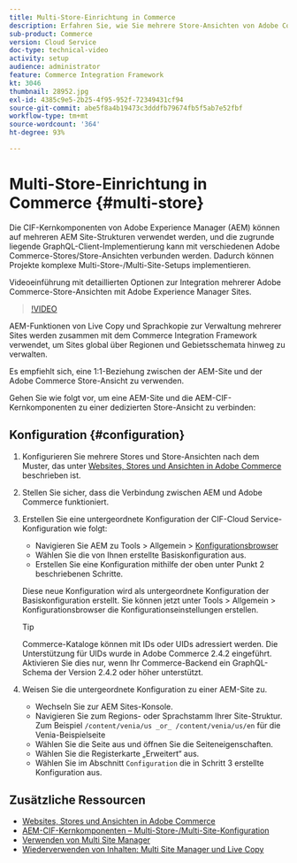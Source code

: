 ```yaml
---
title: Multi-Store-Einrichtung in Commerce
description: Erfahren Sie, wie Sie mehrere Store-Ansichten von Adobe Commerce zu Adobe Experience Manager zuordnen. Dadurch können Projekte auch mehrinstanzenfähige und mehrsprachige Anwendungsfälle unterstützen.
sub-product: Commerce
version: Cloud Service
doc-type: technical-video
activity: setup
audience: administrator
feature: Commerce Integration Framework
kt: 3046
thumbnail: 28952.jpg
exl-id: 4385c9e5-2b25-4f95-952f-72349431cf94
source-git-commit: abe5f8a4b19473c3dddfb79674fb5f5ab7e52fbf
workflow-type: tm+mt
source-wordcount: '364'
ht-degree: 93%

---
```


# Multi-Store-Einrichtung in Commerce {#multi-store}

Die CIF-Kernkomponenten von Adobe Experience Manager (AEM) können auf mehreren AEM Site-Strukturen verwendet werden, und die zugrunde liegende GraphQL-Client-Implementierung kann mit verschiedenen Adobe Commerce-Stores/Store-Ansichten verbunden werden. Dadurch können Projekte komplexe Multi-Store-/Multi-Site-Setups implementieren.

Videoeinführung mit detaillierten Optionen zur Integration mehrerer Adobe Commerce-Store-Ansichten mit Adobe Experience Manager Sites.

>[!VIDEO](https://video.tv.adobe.com/v/28952/?quality=12)

AEM-Funktionen von Live Copy und Sprachkopie zur Verwaltung mehrerer Sites werden zusammen mit dem Commerce Integration Framework verwendet, um Sites global über Regionen und Gebietsschemata hinweg zu verwalten.

Es empfiehlt sich, eine 1:1-Beziehung zwischen der AEM-Site und der Adobe Commerce Store-Ansicht zu verwenden.

Gehen Sie wie folgt vor, um eine AEM-Site und die AEM-CIF-Kernkomponenten zu einer dedizierten Store-Ansicht zu verbinden:

## Konfiguration {#configuration}

1. Konfigurieren Sie mehrere Stores und Store-Ansichten nach dem Muster, das unter [Websites, Stores und Ansichten in Adobe Commerce](https://experienceleague.adobe.com/docs/commerce-admin/start/setup/websites-stores-views.html?lang=de) beschrieben ist.

2. Stellen Sie sicher, dass die Verbindung zwischen AEM und Adobe Commerce funktioniert.

3. Erstellen Sie eine untergeordnete Konfiguration der CIF-Cloud Service-Konfiguration wie folgt:

   * Navigieren Sie AEM zu Tools > Allgemein > [Konfigurationsbrowser](/help/implementing/developing/introduction/configurations.md#using-configuration-browser)
   * Wählen Sie die von Ihnen erstellte Basiskonfiguration aus.
   * Erstellen Sie eine Konfiguration mithilfe der oben unter Punkt 2 beschriebenen Schritte.

   Diese neue Konfiguration wird als untergeordnete Konfiguration der Basiskonfiguration erstellt. Sie können jetzt unter Tools > Allgemein > Konfigurationsbrowser die Konfigurationseinstellungen erstellen.

   >[!TIP]
   >
   > Commerce-Kataloge können mit IDs oder UIDs adressiert werden. Die Unterstützung für UIDs wurde in Adobe Commerce 2.4.2 eingeführt. Aktivieren Sie dies nur, wenn Ihr Commerce-Backend ein GraphQL-Schema der Version 2.4.2 oder höher unterstützt.

4. Weisen Sie die untergeordnete Konfiguration zu einer AEM-Site zu.

   * Wechseln Sie zur AEM Sites-Konsole.
   * Navigieren Sie zum Regions- oder Sprachstamm Ihrer Site-Struktur.  Zum Beispiel `/content/venia/us _or_ /content/venia/us/en` für die Venia-Beispielseite
   * Wählen Sie die Seite aus und öffnen Sie die Seiteneigenschaften.
   * Wählen Sie die Registerkarte „Erweitert“ aus.
   * Wählen Sie im Abschnitt `Configuration` die in Schritt 3 erstellte Konfiguration aus. 

## Zusätzliche Ressourcen

* [Websites, Stores und Ansichten in Adobe Commerce](https://experienceleague.adobe.com/docs/commerce-admin/start/setup/websites-stores-views.html?lang=de)
* [AEM-CIF-Kernkomponenten – Multi-Store-/Multi-Site-Konfiguration](https://github.com/adobe/aem-core-cif-components#multi-store--site-configuration)
* [Verwenden von Multi Site Manager](https://experienceleague.adobe.com/docs/experience-manager-learn/sites/translation/multi-site-manager-feature-video-use.html?lang=de)
* [Wiederverwenden von Inhalten: Multi Site Manager und Live Copy](/help/sites-cloud/administering/msm/overview.md)
